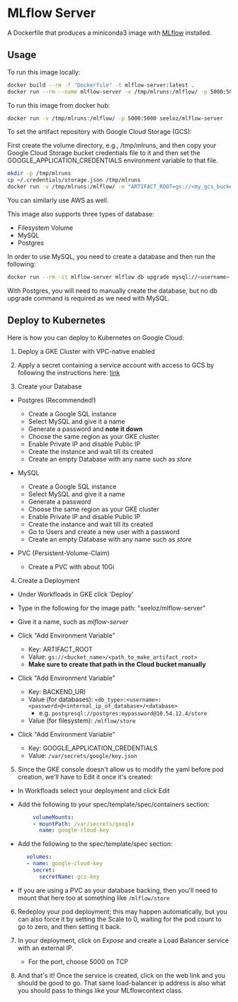 # MLflow Server

A Dockerfile that produces a miniconda3 image with [MLflow](https://www.mlflow.org) installed.

## Usage

To run this image locally:

```bash
docker build --rm -f "Dockerfile" -t mlflow-server:latest .
docker run --rm --name mlflow-server -v /tmp/mlruns:/mlflow/ -p 5000:5000 mlflow-server
```

To run this image from docker hub:

```bash
docker run -v /tmp/mlruns:/mlflow/ -p 5000:5000 seeloz/mlflow-server
```

To set the artifact repository with Google Cloud Storage (GCS):

First create the volume directory, e.g., /tmp/mlruns, and then copy your Google Cloud Storage bucket credentials file to it and then set the GOOGLE_APPLICATION_CREDENTIALS environment variable to that file.

```bash
mkdir -p /tmp/mlruns
cp ~/.credentials/storage.json /tmp/mlruns
docker run -v /tmp/mlruns:/mlflow/ -e "ARTIFACT_ROOT=gs://<my_gcs_bucket>/<sub_directories>" -e GOOGLE_APPLICATION_CREDENTIALS="storage.json" -p 5000:5000 seeloz/mlflow-server
```

You can similarly use AWS as well.

This image also supports three types of database:

* Filesystem Volume
* MySQL
* Postgres

In order to use MySQL, you need to create a database and then run the following:

```bash
docker run --rm -it mlflow-server mlflow db upgrade mysql://<username>:<password>@<host>/<database_name>
```

With Postgres, you will need to manually create the database, but no db upgrade command is required as we need with MySQL.

## Deploy to Kubernetes

Here is how you can deploy to Kubernetes on Google Cloud:

1. Deploy a GKE Cluster with VPC-native enabled

2. Apply a secret containing a service account with access to GCS by following the instructions here: [link](https://cloud.google.com/kubernetes-engine/docs/tutorials/authenticating-to-cloud-platform)

3. Create your Database

* Postgres (Recommended!)

  * Create a Google SQL instance
  * Select MySQL and give it a name
  * Generate a password and __note it down__
  * Choose the same region as your GKE cluster
  * Enable Private IP and disable Public IP
  * Create the instance and wait till its created
  * Create an empty Database with any name such as _store_

* MySQL

  * Create a Google SQL instance
  * Select MySQL and give it a name
  * Generate a password
  * Choose the same region as your GKE cluster
  * Enable Private IP and disable Public IP
  * Create the instance and wait till its created
  * Go to Users and create a new user with a password
  * Create an empty Database with any name such as _store_

* PVC (Persistent-Volume-Claim)

  * Create a PVC with about 10Gi
  
4. Create a Deployment

* Under Workfloads in GKE click 'Deploy'
* Type in the following for the image path: "seeloz/mlflow-server"
* Give it a name, such as _mlflow-server_
* Click "Add Environment Variable"

  * Key: ARTIFACT_ROOT
  * Value: ```gs://<bucket_name>/<path_to_make_artifact_root>```
  * __Make sure to create that path in the Cloud bucket manually__

* Click "Add Environment Variable"
  * Key: BACKEND_URI
  * Value (for databases): ```<db_type>:<username>:<password>@<internal_ip_of_database>/<database>```
    * e.g. ```postgresql://postgres:mypassword@10.54.12.4/store```
  * Value (for filesystem):
      ```/mlflow/store```

* Click "Add Environment Variable"
  * Key: GOOGLE_APPLICATION_CREDENTIALS
  * Value: ```/var/secrets/google/key.json```

5. Since the GKE console doesn't allow us to modify the yaml before pod creation, we'll have to Edit it once it's created:

* In Workfloads select your deployment and click Edit

* Add the following to your spec/template/spec/containers section:

```yaml
        volumeMounts:
        - mountPath: /var/secrets/google
          name: google-cloud-key
```

* Add the following to the spec/template/spec section:

```yaml
      volumes:
      - name: google-cloud-key
        secret:
          secretName: gcs-key
```

* If you are using a PVC as your database backing, then you'll need to mount that here too at something like ```/mlflow/store```

6. Redeploy your pod deployment; this may happen automatically, but you can also force it by setting the Scale to 0, waiting for the pod count to go to zero, and then setting it back.

7. In your deployment, click on _Expose_ and create a Load Balancer service with an external IP.

    * For the port, choose 5000 on TCP

8. And that's it! Once the service is created, click on the web link and you should be good to go. That same load-balancer ip address is also what you should pass to things like your MLflowcontext class.
